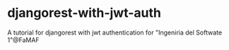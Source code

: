 # djangorest-with-jwt-auth
A tutorial for djangorest with jwt authentication for "Ingeniria del Softwate 1"@FaMAF  
